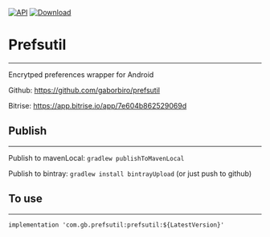 [![API](https://img.shields.io/badge/API-21%2B-brightgreen.svg?style=flat)](https://android-arsenal.com/api?level=21) [ ![Download](https://api.bintray.com/packages/arlecchino/maven/com.gb.prefsutil/images/download.svg) ](https://bintray.com/arlecchino/maven/com.gb.prefsutil/_latestVersion)

# Prefsutil
------
Encrytped preferences wrapper for Android

Github: https://github.com/gaborbiro/prefsutil

Bitrise: https://app.bitrise.io/app/7e604b862529069d

## Publish
------
Publish to mavenLocal: `gradlew publishToMavenLocal`

Publish to bintray: `gradlew install bintrayUpload` (or just push to github)

## To use
------
`implementation 'com.gb.prefsutil:prefsutil:${LatestVersion}'`
